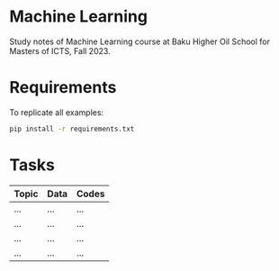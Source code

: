 # Machine Learning 
Study notes of Machine Learning course at Baku Higher Oil School for Masters of ICTS, Fall 2023.

# Requirements
To replicate all examples:
```bash
pip install -r requirements.txt
```

# Tasks
| Topic | Data | Codes |
| --------------- | --------------- | --------------- |
| ...    | ...    | ...    |
| ...    | ...    | ...    |
| ...    | ...    | ...    |
| ...    | ...    | ...    |

